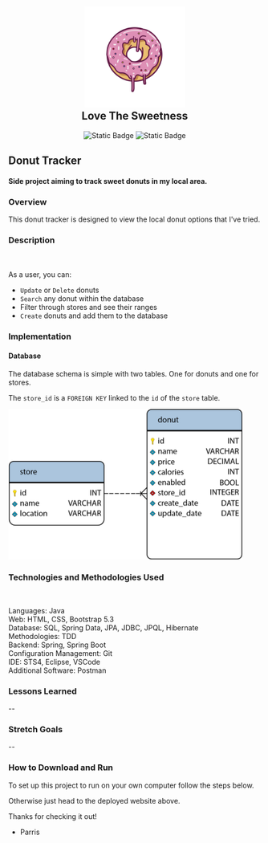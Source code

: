 <h2 align="center">
    <a href="#" target="blank_">
        <img height="200" alt="Donut Logo" src=
        "https://github.com/Parrisu/EventTrackerProject/blob/main/images/donutimg.png"/>
    </a>
    <br>
    Love The Sweetness
</h2>

<div align="center">
    
![Static Badge](https://img.shields.io/badge/Donut-Java-green?link=http%3A%2F%2F52.86.229.80%3A8080%2FQuorum%2Flogin.do)
![Static Badge](https://img.shields.io/badge/Parris-Creator-orange?link=https%3A%2F%2Fgithub.com%2FParrisu)

</div>


## Donut Tracker

#### Side project aiming to track sweet donuts in my local area.

### Overview
This donut tracker is designed to view the local donut options that I've tried.

### Description
<br><br>
As a user, you can:
* `Update` or `Delete` donuts <br>
* `Search` any donut within the database <br>
* Filter through stores and see their ranges  <br>
* `Create` donuts and add them to the database <br>

### Implementation

#### Database
The database schema is simple with two tables. One for donuts and one for stores.

The `store_id` is a `FOREIGN KEY` linked to the `id` of the `store` table.

 <img height="300" alt="Donut Logo" src=
        "https://github.com/Parrisu/EventTrackerProject/blob/main/images/donutSchema.png"/>


### Technologies and Methodologies Used
<br>

Languages: Java <br>
Web: HTML, CSS, Bootstrap 5.3 <br>
Database: SQL, Spring Data, JPA, JDBC, JPQL, Hibernate <br>
Methodologies: TDD <br>
Backend: Spring, Spring Boot <br>
Configuration Management: Git <br>
IDE: STS4, Eclipse, VSCode <br>
Additional Software: Postman <br>

### Lessons Learned
--


### Stretch Goals
--


### How to Download and Run

To set up this project to run on your own computer follow the steps below.

Otherwise just head to the deployed website above.

Thanks for checking it out!
  - Parris

